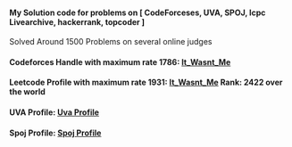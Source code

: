 #### My Solution code for problems on [ CodeForceses, UVA, SPOJ, Icpc Livearchive, hackerrank, topcoder ]
Solved Around 1500 Problems on several online judges
<h4>Codeforces Handle with maximum rate 1786:  <a href="https://codeforces.com/profile/It_Wasnt_Me">It_Wasnt_Me</a></h4>
<h4>Leetcode Profile with maximum rate 1931:  <a href="https://leetcode.com/it_wasnt_me">It_Wasnt_Me</a> Rank: 2422 over the world</h4>
<h4>UVA Profile:  <a href="https://uhunt.onlinejudge.org/id/977632">Uva Profile</a></h4>
<h4>Spoj Profile: <a href="https://www.spoj.com/users/oaik/">Spoj Profile</a></h4>
